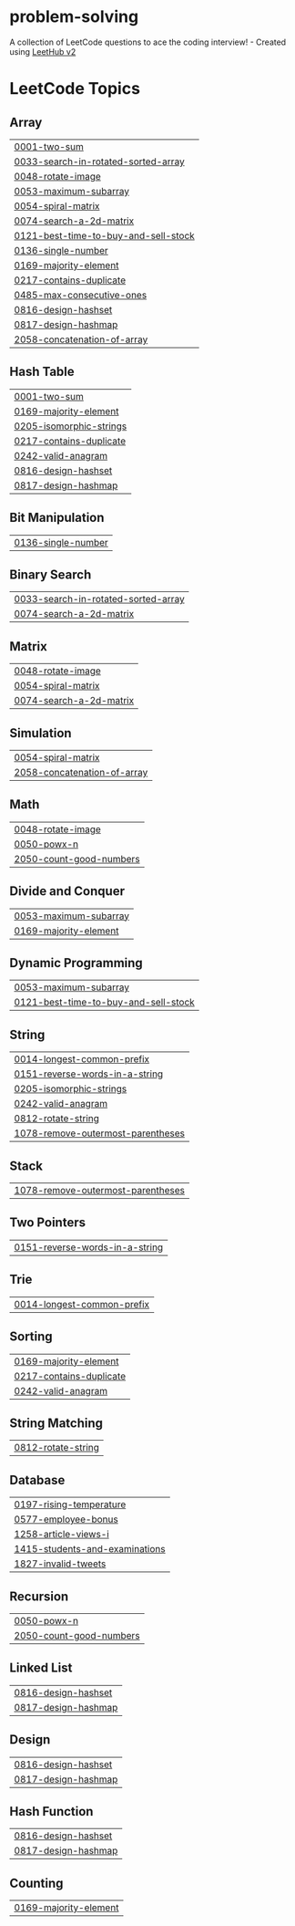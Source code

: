 # problem-solving
A collection of LeetCode questions to ace the coding interview! - Created using [LeetHub v2](https://github.com/arunbhardwaj/LeetHub-2.0)

<!---LeetCode Topics Start-->
# LeetCode Topics
## Array
|  |
| ------- |
| [0001-two-sum](https://github.com/sanjeev662/problem-solving/tree/master/0001-two-sum) |
| [0033-search-in-rotated-sorted-array](https://github.com/sanjeev662/problem-solving/tree/master/0033-search-in-rotated-sorted-array) |
| [0048-rotate-image](https://github.com/sanjeev662/problem-solving/tree/master/0048-rotate-image) |
| [0053-maximum-subarray](https://github.com/sanjeev662/problem-solving/tree/master/0053-maximum-subarray) |
| [0054-spiral-matrix](https://github.com/sanjeev662/problem-solving/tree/master/0054-spiral-matrix) |
| [0074-search-a-2d-matrix](https://github.com/sanjeev662/problem-solving/tree/master/0074-search-a-2d-matrix) |
| [0121-best-time-to-buy-and-sell-stock](https://github.com/sanjeev662/problem-solving/tree/master/0121-best-time-to-buy-and-sell-stock) |
| [0136-single-number](https://github.com/sanjeev662/problem-solving/tree/master/0136-single-number) |
| [0169-majority-element](https://github.com/sanjeev662/problem-solving/tree/master/0169-majority-element) |
| [0217-contains-duplicate](https://github.com/sanjeev662/problem-solving/tree/master/0217-contains-duplicate) |
| [0485-max-consecutive-ones](https://github.com/sanjeev662/problem-solving/tree/master/0485-max-consecutive-ones) |
| [0816-design-hashset](https://github.com/sanjeev662/problem-solving/tree/master/0816-design-hashset) |
| [0817-design-hashmap](https://github.com/sanjeev662/problem-solving/tree/master/0817-design-hashmap) |
| [2058-concatenation-of-array](https://github.com/sanjeev662/problem-solving/tree/master/2058-concatenation-of-array) |
## Hash Table
|  |
| ------- |
| [0001-two-sum](https://github.com/sanjeev662/problem-solving/tree/master/0001-two-sum) |
| [0169-majority-element](https://github.com/sanjeev662/problem-solving/tree/master/0169-majority-element) |
| [0205-isomorphic-strings](https://github.com/sanjeev662/problem-solving/tree/master/0205-isomorphic-strings) |
| [0217-contains-duplicate](https://github.com/sanjeev662/problem-solving/tree/master/0217-contains-duplicate) |
| [0242-valid-anagram](https://github.com/sanjeev662/problem-solving/tree/master/0242-valid-anagram) |
| [0816-design-hashset](https://github.com/sanjeev662/problem-solving/tree/master/0816-design-hashset) |
| [0817-design-hashmap](https://github.com/sanjeev662/problem-solving/tree/master/0817-design-hashmap) |
## Bit Manipulation
|  |
| ------- |
| [0136-single-number](https://github.com/sanjeev662/problem-solving/tree/master/0136-single-number) |
## Binary Search
|  |
| ------- |
| [0033-search-in-rotated-sorted-array](https://github.com/sanjeev662/problem-solving/tree/master/0033-search-in-rotated-sorted-array) |
| [0074-search-a-2d-matrix](https://github.com/sanjeev662/problem-solving/tree/master/0074-search-a-2d-matrix) |
## Matrix
|  |
| ------- |
| [0048-rotate-image](https://github.com/sanjeev662/problem-solving/tree/master/0048-rotate-image) |
| [0054-spiral-matrix](https://github.com/sanjeev662/problem-solving/tree/master/0054-spiral-matrix) |
| [0074-search-a-2d-matrix](https://github.com/sanjeev662/problem-solving/tree/master/0074-search-a-2d-matrix) |
## Simulation
|  |
| ------- |
| [0054-spiral-matrix](https://github.com/sanjeev662/problem-solving/tree/master/0054-spiral-matrix) |
| [2058-concatenation-of-array](https://github.com/sanjeev662/problem-solving/tree/master/2058-concatenation-of-array) |
## Math
|  |
| ------- |
| [0048-rotate-image](https://github.com/sanjeev662/problem-solving/tree/master/0048-rotate-image) |
| [0050-powx-n](https://github.com/sanjeev662/problem-solving/tree/master/0050-powx-n) |
| [2050-count-good-numbers](https://github.com/sanjeev662/problem-solving/tree/master/2050-count-good-numbers) |
## Divide and Conquer
|  |
| ------- |
| [0053-maximum-subarray](https://github.com/sanjeev662/problem-solving/tree/master/0053-maximum-subarray) |
| [0169-majority-element](https://github.com/sanjeev662/problem-solving/tree/master/0169-majority-element) |
## Dynamic Programming
|  |
| ------- |
| [0053-maximum-subarray](https://github.com/sanjeev662/problem-solving/tree/master/0053-maximum-subarray) |
| [0121-best-time-to-buy-and-sell-stock](https://github.com/sanjeev662/problem-solving/tree/master/0121-best-time-to-buy-and-sell-stock) |
## String
|  |
| ------- |
| [0014-longest-common-prefix](https://github.com/sanjeev662/problem-solving/tree/master/0014-longest-common-prefix) |
| [0151-reverse-words-in-a-string](https://github.com/sanjeev662/problem-solving/tree/master/0151-reverse-words-in-a-string) |
| [0205-isomorphic-strings](https://github.com/sanjeev662/problem-solving/tree/master/0205-isomorphic-strings) |
| [0242-valid-anagram](https://github.com/sanjeev662/problem-solving/tree/master/0242-valid-anagram) |
| [0812-rotate-string](https://github.com/sanjeev662/problem-solving/tree/master/0812-rotate-string) |
| [1078-remove-outermost-parentheses](https://github.com/sanjeev662/problem-solving/tree/master/1078-remove-outermost-parentheses) |
## Stack
|  |
| ------- |
| [1078-remove-outermost-parentheses](https://github.com/sanjeev662/problem-solving/tree/master/1078-remove-outermost-parentheses) |
## Two Pointers
|  |
| ------- |
| [0151-reverse-words-in-a-string](https://github.com/sanjeev662/problem-solving/tree/master/0151-reverse-words-in-a-string) |
## Trie
|  |
| ------- |
| [0014-longest-common-prefix](https://github.com/sanjeev662/problem-solving/tree/master/0014-longest-common-prefix) |
## Sorting
|  |
| ------- |
| [0169-majority-element](https://github.com/sanjeev662/problem-solving/tree/master/0169-majority-element) |
| [0217-contains-duplicate](https://github.com/sanjeev662/problem-solving/tree/master/0217-contains-duplicate) |
| [0242-valid-anagram](https://github.com/sanjeev662/problem-solving/tree/master/0242-valid-anagram) |
## String Matching
|  |
| ------- |
| [0812-rotate-string](https://github.com/sanjeev662/problem-solving/tree/master/0812-rotate-string) |
## Database
|  |
| ------- |
| [0197-rising-temperature](https://github.com/sanjeev662/problem-solving/tree/master/0197-rising-temperature) |
| [0577-employee-bonus](https://github.com/sanjeev662/problem-solving/tree/master/0577-employee-bonus) |
| [1258-article-views-i](https://github.com/sanjeev662/problem-solving/tree/master/1258-article-views-i) |
| [1415-students-and-examinations](https://github.com/sanjeev662/problem-solving/tree/master/1415-students-and-examinations) |
| [1827-invalid-tweets](https://github.com/sanjeev662/problem-solving/tree/master/1827-invalid-tweets) |
## Recursion
|  |
| ------- |
| [0050-powx-n](https://github.com/sanjeev662/problem-solving/tree/master/0050-powx-n) |
| [2050-count-good-numbers](https://github.com/sanjeev662/problem-solving/tree/master/2050-count-good-numbers) |
## Linked List
|  |
| ------- |
| [0816-design-hashset](https://github.com/sanjeev662/problem-solving/tree/master/0816-design-hashset) |
| [0817-design-hashmap](https://github.com/sanjeev662/problem-solving/tree/master/0817-design-hashmap) |
## Design
|  |
| ------- |
| [0816-design-hashset](https://github.com/sanjeev662/problem-solving/tree/master/0816-design-hashset) |
| [0817-design-hashmap](https://github.com/sanjeev662/problem-solving/tree/master/0817-design-hashmap) |
## Hash Function
|  |
| ------- |
| [0816-design-hashset](https://github.com/sanjeev662/problem-solving/tree/master/0816-design-hashset) |
| [0817-design-hashmap](https://github.com/sanjeev662/problem-solving/tree/master/0817-design-hashmap) |
## Counting
|  |
| ------- |
| [0169-majority-element](https://github.com/sanjeev662/problem-solving/tree/master/0169-majority-element) |
<!---LeetCode Topics End-->